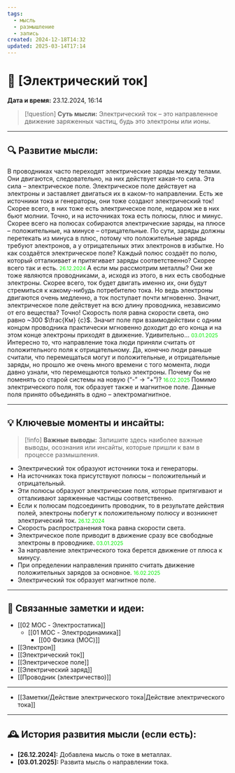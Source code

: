 ```yaml
---
tags:
  - мысль
  - размышление
  - запись
created: 2024-12-18T14:32
updated: 2025-03-14T17:14
---
```


# 💭  [Электрический ток]

**Дата и время:** 23.12.2024, 16:14

> [!question] **Суть мысли:**
> Электрический ток – это направленное движение заряженных частиц, будь это электроны или ионы.

---

## 🔍 Развитие мысли:

 В проводниках часто переходят электрические заряды между телами. 
Они двигаются, следовательно, на них действует какая-то сила.
Эта сила – электрическое поле.
Электрическое поле действует на электроны и заставляет двигаться их в каком-то направлении.
Есть же источники тока и генераторы, они тоже создают электрический ток!
Скорее всего, в них тоже есть электрическое поле, недаром же в них бьют молнии.
Точно, и на источниках тока есть полюсы, плюс и минус.
Скорее всего на полюсах собираются электрические заряды, на плюсе – положительные, на минусе – отрицательные.
По сути, заряды должны перетекать из минуса в плюс, потому что положительные заряды требуют электронов, а у отрицательных этих электронов в избытке.
Но как создаётся электрическое поле? Каждый полюс создаёт по полю, который отталкивает и притягивает заряды соответственно?
Скорее всего так и есть.
<small> <font color=”green”> 26.12.2024 </font> </small>
А если мы рассмотрим металлы?
Они же тоже являются проводниками, а, исходя из этого, в них есть свободные электроны.
Скорее всего, ток будет двигать именно их, они будут стремиться к какому-нибудь потребителю тока.
Но ведь электроны двигаются очень медленно, а ток поступает почти мгновенно. Значит, электрическое поле действует на всю длину проводника, независимо от его вещества?
Точно! Скорость поля равна скорости света, оно равно ~300 $\frac{Км} {с}$.
Значит поле при взаимодействии с одним концом проводника практически мгновенно доходит до его конца и на этом конце электроны приходят в движение.
Удивительно…
<small> <font color=”green”> 03.01.2025 </font> </small>
Интересно то, что направление тока люди приняли считать от положительного поля к отрицательному. Да, конечно люди раньше считали, что перемещаться могут и положительные, и отрицательные заряды, но прошло же очень много времени с того момента, люди давно узнали, что перемещаются только электроны. Почему бы не поменять со старой системы на новую (“-” → “+”)?
<small> <font color=”green”> 16.02.2025 </font> </small>
Помимо электрического поля, ток образует также и магнитное поле. Данные поля принято объединять в одно – электромагнитное.

---

## 💡 Ключевые моменты и инсайты:

> [!info] **Важные выводы:**
> Запишите здесь наиболее важные выводы, осознания или инсайты, которые пришли к вам в процессе размышления.

- Электрический ток образуют источники тока и генераторы.
- На источниках тока присутствуют полюсы – положительный и отрицательный.
- Эти полюсы образуют электрические поля, которые притягивают и отталкивают заряженные частицы соответственно.
- Если к полюсам подсоединить проводник, то в результате действия полей, электроны побегут к положительному полюсу и возникнет электрический ток.
<small> <font color=”green”> 26.12.2024 </font> </small>
- Скорость распространения тока равна скорости света.
- Электрическое поле приводит в движение сразу все свободные электроны в проводнике.
<small> <font color=”green”> 03.01.2025 </font> </small>
- За направление электрического тока берется движение от плюса к минусу.
- При определении направления принято считать движение положительных зарядов за основное.
<small> <font color=”green”> 16.02.2025 </font> </small>
- Электрический ток образует магнитное поле.

---
## 🔄 Связанные заметки и идеи:

- [[02 MOC - Электростатика]]
	- [[01 MOC - Электродинамика]]
		- [[00 Физика (MOC)]]
- [[Электрон]]
- [[Электрический ток]]
- [[Электрическое поле]]
- [[Электрический заряд]]
- [[Проводник (электричество)]]

- - - 
- [[Заметки/Действие электрического тока|Действие электрического тока]]

---

## 🕰️ История развития мысли (если есть):

* **[26.12.2024]:**  Добавлена мысль о токе в металлах.
* **[03.01.2025]:**  Развита мысль о направлении тока.
